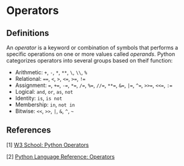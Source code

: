 # Operators

## Definitions
An *operator* is a keyword or combination of symbols that performs a specific operations on one or more values called *operands*. Python categorizes operators into several groups based on theif function:
- Arithmetic: `+`, `-`, `*`, `**`, `\`, `\\`, `%`
- Relational: `==`, `<`, `>`, `<=`, `>=`, `!=`
- Assignment: `=`, `+=`, `-=`, `*=`, `/=`, `%=`, `//=`, `**=`, `&=`, `|=`, `^=`, `>>=`, `<<=`, `:=`
- Logical: `and`, `or`, `as`, `not`
- Identity: `is`, `is not`
- Membership: `in`, `not in`
- Bitwise: `<<`, `>>`, `|`, `&`, `^`, `~`

## References
[1] [W3 School: Python Operators](https://www.w3schools.com/python/python_operators.asp)

[2] [Python Language Reference: Operators](https://docs.python.org/3/reference/lexical_analysis.html#operators)